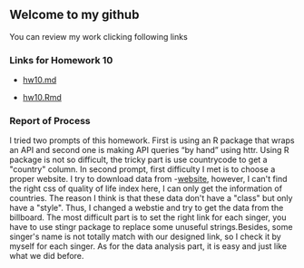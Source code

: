 
## Welcome to my github 
   You can review my work clicking following links
### Links for Homework 10

 - [hw10.md](https://github.com/xinyaofan/STAT545-hw-fan-xinyao/blob/master/hw10/hw10.md)

 - [hw10.Rmd](https://github.com/xinyaofan/STAT545-hw-fan-xinyao/blob/master/hw10/hw10.Rmd)
 
 ### Report of Process
 I tried two prompts of this homework. First is using an R package that wraps an API and second one is making API queries “by hand” using httr. Using R package is not so difficult, the tricky part is use countrycode to get a "country" column. In second prompt, first difficulty I met is to choose a proper website. I try to download data from -[website](https://www.numbeo.com/quality-of-life/rankings.jsp), however, I can't find the right css of quality of life index here, I can only get the information of countries. The reason I think is that these data don't have a "class" but only have a "style". Thus, I changed a webstie and try to get the data from the billboard. The most difficult part is to set the right link for each singer, you have to use stingr package to replace some unuseful strings.Besides, some singer's name is not totally match with our designed link, so I check it by myself for each singer. As for the data analysis part, it is easy and just like what we did before. 
